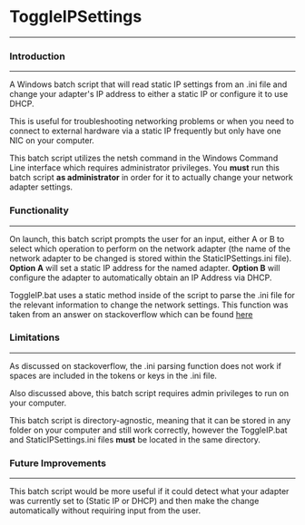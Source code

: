 # ToggleIPSettings
------
### Introduction
------
A Windows batch script that will read static IP settings from an .ini file and change your adapter's IP address to either a static IP or configure it to use DHCP.

This is useful for troubleshooting networking problems or when you need to connect to external hardware via a static IP frequently but only have one NIC on your computer.  

This batch script utilizes the netsh command in the Windows Command Line interface which requires administrator privileges. You **must** run this batch script **as administrator** in order for it to actually change your network adapter settings.

### Functionality
------
On launch, this batch script prompts the user for an input, either A or B to select which operation to perform on the network adapter (the name of the network adapter to be changed is stored within the StaticIPSettings.ini file). **Option A** will set a static IP address for the named adapter. **Option B** will configure the adapter to automatically obtain an IP Address via DHCP.

ToggleIP.bat uses a static method inside of the script to parse the .ini file for the relevant information to change the network settings. This function was taken from an answer on stackoverflow which can be found [here](https://stackoverflow.com/questions/2866117/windows-batch-script-to-read-an-ini-file "stackoverflow: Windows Batch Script to Read an .ini File")

### Limitations
------
As discussed on stackoverflow, the .ini parsing function does not work if spaces are included in the tokens or keys in the .ini file.

Also discussed above, this batch script requires admin privileges to run on your computer.

This batch script is directory-agnostic, meaning that it can be stored in any folder on your computer and still work correctly, however the ToggleIP.bat and StaticIPSettings.ini files **must** be located in the same directory.

### Future Improvements
------
This batch script would be more useful if it could detect what your adapter was currently set to (Static IP or DHCP) and then make the change automatically without requiring input from the user.
